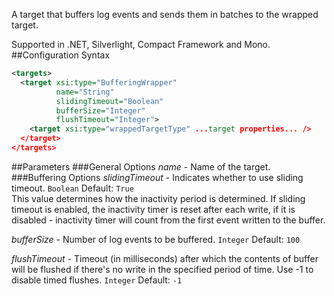 A target that buffers log events and sends them in batches to the wrapped target. 

Supported in .NET, Silverlight, Compact Framework and Mono.
##Configuration Syntax
```xml
<targets>
  <target xsi:type="BufferingWrapper"
          name="String"
          slidingTimeout="Boolean"
          bufferSize="Integer"
          flushTimeout="Integer">
    <target xsi:type="wrappedTargetType" ...target properties... />
  </target>
</targets>
```
##Parameters
###General Options
_name_ - Name of the target.
###Buffering Options
_slidingTimeout_ - Indicates whether to use sliding timeout. `Boolean` Default: `True`  
This value determines how the inactivity period is determined. If sliding timeout is enabled, the inactivity timer is reset after each write, if it is disabled - inactivity timer will count from the first event written to the buffer.

_bufferSize_ - Number of log events to be buffered. `Integer` Default: `100`

_flushTimeout_ - Timeout (in milliseconds) after which the contents of buffer will be flushed if there's no write in the specified period of time. Use -1 to disable timed flushes. `Integer` Default: `-1`